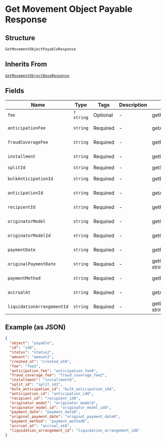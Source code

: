 
# Get Movement Object Payable Response

## Structure

`GetMovementObjectPayableResponse`

## Inherits From

[`GetMovementObjectBaseResponse`](../../doc/models/get-movement-object-base-response.md)

## Fields

| Name | Type | Tags | Description | Getter | Setter |
|  --- | --- | --- | --- | --- | --- |
| `fee` | `?string` | Optional | - | getFee(): ?string | setFee(?string fee): void |
| `anticipationFee` | `string` | Required | - | getAnticipationFee(): string | setAnticipationFee(string anticipationFee): void |
| `fraudCoverageFee` | `string` | Required | - | getFraudCoverageFee(): string | setFraudCoverageFee(string fraudCoverageFee): void |
| `installment` | `string` | Required | - | getInstallment(): string | setInstallment(string installment): void |
| `splitId` | `string` | Required | - | getSplitId(): string | setSplitId(string splitId): void |
| `bulkAnticipationId` | `string` | Required | - | getBulkAnticipationId(): string | setBulkAnticipationId(string bulkAnticipationId): void |
| `anticipationId` | `string` | Required | - | getAnticipationId(): string | setAnticipationId(string anticipationId): void |
| `recipientId` | `string` | Required | - | getRecipientId(): string | setRecipientId(string recipientId): void |
| `originatorModel` | `string` | Required | - | getOriginatorModel(): string | setOriginatorModel(string originatorModel): void |
| `originatorModelId` | `string` | Required | - | getOriginatorModelId(): string | setOriginatorModelId(string originatorModelId): void |
| `paymentDate` | `string` | Required | - | getPaymentDate(): string | setPaymentDate(string paymentDate): void |
| `originalPaymentDate` | `string` | Required | - | getOriginalPaymentDate(): string | setOriginalPaymentDate(string originalPaymentDate): void |
| `paymentMethod` | `string` | Required | - | getPaymentMethod(): string | setPaymentMethod(string paymentMethod): void |
| `accrualAt` | `string` | Required | - | getAccrualAt(): string | setAccrualAt(string accrualAt): void |
| `liquidationArrangementId` | `string` | Required | - | getLiquidationArrangementId(): string | setLiquidationArrangementId(string liquidationArrangementId): void |

## Example (as JSON)

```json
{
  "object": "payable",
  "id": "id0",
  "status": "status2",
  "amount": "amount2",
  "created_at": "created_at8",
  "fee": "fee2",
  "anticipation_fee": "anticipation_fee8",
  "fraud_coverage_fee": "fraud_coverage_fee2",
  "installment": "installment8",
  "split_id": "split_id2",
  "bulk_anticipation_id": "bulk_anticipation_id4",
  "anticipation_id": "anticipation_id0",
  "recipient_id": "recipient_id0",
  "originator_model": "originator_model4",
  "originator_model_id": "originator_model_id4",
  "payment_date": "payment_date8",
  "original_payment_date": "original_payment_date8",
  "payment_method": "payment_method0",
  "accrual_at": "accrual_at8",
  "liquidation_arrangement_id": "liquidation_arrangement_id6"
}
```

